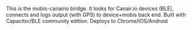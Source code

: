 
This is the mobis-canairio bridge. It looks for Canair.io devices (BLE), connects and logs output (with GPS) to device+mobis back end.
Built with Capacitor/BLE community edition.
Deploys to Chrome/IOS/Android
